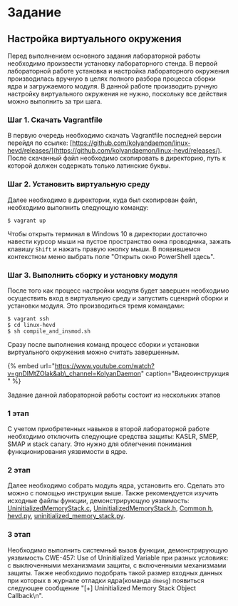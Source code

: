 # Задание

## Настройка виртуального окружения

Перед выполнением основного задания лабораторной работы необходимо произвести установку лабораторного стенда.  В первой лабораторной работе установка и настройка лабораторного окружения производилась вручную в целях полного разбора процесса сборки ядра и загружаемого модуля. В данной работе производить ручную настройку виртуального окружения не нужно, поскольку все действия можно выполнить за три шага. 

### Шаг 1. Скачать Vagrantfile

В первую очередь необходимо скачать Vagrantfile последней версии перейдя по ссылке: [https://github.com/kolyandaemon/linux-hevd/releases/](https://github.com/kolyandaemon/linux-hevd/releases/). После скачанный файл необходимо скопировать в директорию, путь к которой должен содержать только латинские буквы. 

### Шаг 2. Установить виртуальную среду 

Далее необходимо в  директории, куда был скопирован файл, необходимо выполнить следующую команду: 

```text
$ vagrant up
```

Чтобы открыть терминал в Windows 10 в директории достаточно навести курсор мыши на пустое пространство окна проводника, зажать клавишу `Shift`  и нажать правую кнопку мыши. В появившемся контекстном меню выбрать поле "Открыть окно PowerShell здесь".

### Шаг 3. Выполнить сборку и установку модуля

После того как процесс настройки модуля будет завершен необходимо осуществить вход в виртуальную среду и запустить сценарий сборки и установки модуля. Это производиться тремя командами: 

```text
$ vagrant ssh
$ cd linux-hevd
$ sh compile_and_insmod.sh
```

Сразу после выполнения команд процесс сборки и установки виртуального окружения можно считать завершенным.

{% embed url="https://www.youtube.com/watch?v=gnDlMtZOlak&ab\_channel=KolyanDaemon" caption="Видеоинструкция " %}

Задание данной лабораторной работы состоит из нескольких этапов

### 1 этап 

С учетом приобретенных навыков в второй лабораторной работе необходимо отключить следующие средства защиты: KASLR, SMEP, SMAP и stack canary. Это нужно для облегчения понимания функционирования уязвимости в ядре. 

### 2 этап

Далее необходимо собрать модуль ядра, установить его. Сделать это можно с помощью инструкции выше.  Также рекомендуется изучить исходные файлы функции, демонстрирующую уязвимость:    [UninitializedMemoryStack.c](https://github.com/kolyandaemon/linux-hevd/blob/master/sources/HEVD/Linux/UninitializedMemoryStack.c)**,**  [UninitializedMemoryStack.h](https://github.com/kolyandaemon/linux-hevd/blob/master/sources/HEVD/Linux/UninitializedMemoryStack.h),  [Common.h](https://github.com/kolyandaemon/linux-hevd/blob/master/sources/HEVD/Linux/Common.h),  [hevd.py](https://github.com/kolyandaemon/linux-hevd/blob/master/exploit/hevd.py),  [uninitialized\_memory\_stack.py](https://github.com/kolyandaemon/linux-hevd/blob/master/exploit/uninitialized_memory_stack.py).

### 3 этап 

Необходимо выполнить системный вызов функции, демонстрирующую уязвимость CWE-457: Use of Uninitialized Variable при разных условиях: с выключенными механизмами защиты, с включенными механизмами защиты. Также необходимо подобрать такой размер входных данных при которых в журнале отладки ядра\(команда `dmesg`\) появиться следующее сообщение "\[+\] Uninitialized Memory Stack Object Callback\n".

